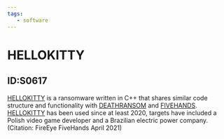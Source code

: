 ```yaml
---
tags:
   - software
---
```

# HELLOKITTY
## ID:S0617
[HELLOKITTY](software/S0617) is a ransomware written in C++  that shares similar code structure and functionality with [DEATHRANSOM](software/S0616) and [FIVEHANDS](software/S0618). [HELLOKITTY](software/S0617) has been used since at least 2020, targets have included a Polish video game developer and a Brazilian electric power company.(Citation: FireEye FiveHands April 2021)
